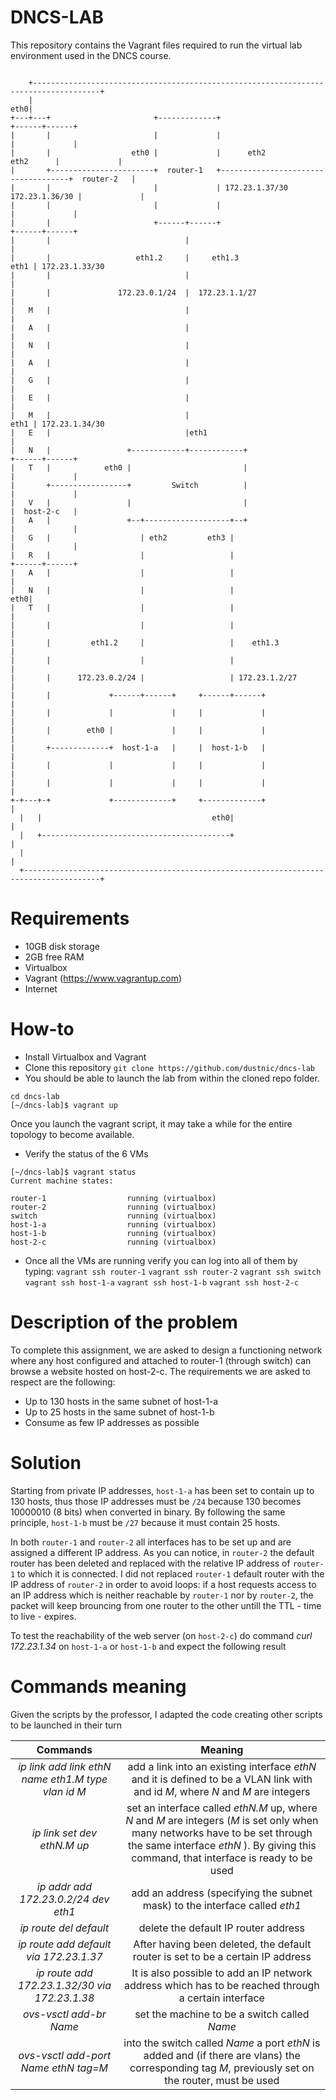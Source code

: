 # DNCS-LAB

This repository contains the Vagrant files required to run the virtual lab environment used in the DNCS course.
```

    +-------------------------------------------------------------------------------------+
    |                                                                                 eth0|
+---+---+                       +-------------+                                    +------+------+
|       |                       |             |                                    |             |
|       |                  eth0 |             |      eth2                eth2      |             |
|       +-----------------------+  router-1   +------------------------------------+  router-2   |
|       |                       |             | 172.23.1.37/30      172.23.1.36/30 |             |
|       |                       |             |                                    |             |
|       |                       +------+------+                                    +------+------+
|       |                              |                                                  |
|       |                   eth1.2     |     eth1.3                                  eth1 | 172.23.1.33/30
|       |                              |                                                  |
|       |               172.23.0.1/24  |  172.23.1.1/27                                   |
|   M   |                              |                                                  |
|   A   |                              |                                                  |
|   N   |                              |                                                  |
|   A   |                              |                                                  |
|   G   |                              |                                                  |
|   E   |                              |                                                  |
|   M   |                              |                                             eth1 | 172.23.1.34/30
|   E   |                              |eth1                                              |
|   N   |                 +------------+------------+                              +------+------+
|   T   |            eth0 |                         |                              |             |
|       +-----------------+         Switch          |                              |             |
|   V   |                 |                         |                              |  host-2-c   |
|   A   |                 +--+-------------------+--+                              |             |
|   G   |                    | eth2         eth3 |                                 |             |
|   R   |                    |                   |                                 +------+------+
|   A   |                    |                   |                                        |
|   N   |                    |                   |                                    eth0|
|   T   |                    |                   |                                        |
|       |                    |                   |                                        |
|       |         eth1.2     |                   |    eth1.3                              |
|       |                    |                   |                                        |
|       |      172.23.0.2/24 |                   | 172.23.1.2/27                          |
|       |             +------+------+     +------+------+                                 |
|       |             |             |     |             |                                 |
|       |        eth0 |             |     |             |                                 |
|       +-------------+  host-1-a   |     |  host-1-b   |                                 |
|       |             |             |     |             |                                 |
|       |             |             |     |             |                                 |
+-+---+-+             +-------------+     +-------------+                                 |
  |   |                                      eth0|                                        |
  |   +------------------------------------------+                                        |
  |                                                                                       |
  +---------------------------------------------------------------------------------------+

```

# Requirements
 - 10GB disk storage
 - 2GB free RAM
 - Virtualbox
 - Vagrant (https://www.vagrantup.com)
 - Internet

# How-to
 - Install Virtualbox and Vagrant
 - Clone this repository
`git clone https://github.com/dustnic/dncs-lab`
 - You should be able to launch the lab from within the cloned repo folder.
```
cd dncs-lab
[~/dncs-lab]$ vagrant up
```
Once you launch the vagrant script, it may take a while for the entire topology to become available.
 - Verify the status of the 6 VMs
```
[~/dncs-lab]$ vagrant status
Current machine states:

router-1                  running (virtualbox)
router-2                  running (virtualbox)
switch                    running (virtualbox)
host-1-a                  running (virtualbox)
host-1-b                  running (virtualbox)
host-2-c                  running (virtualbox)
```
- Once all the VMs are running verify you can log into all of them by typing:
`vagrant ssh router-1`
`vagrant ssh router-2`
`vagrant ssh switch`
`vagrant ssh host-1-a`
`vagrant ssh host-1-b`
`vagrant ssh host-2-c`

# Description of the problem
To complete this assignment, we are asked to design a functioning network where any host configured and attached to router-1 (through switch) can browse a website hosted on host-2-c.
The requirements we are asked to respect are the following:
 - Up to 130 hosts in the same subnet of host-1-a
 - Up to 25 hosts in the same subnet of host-1-b
 - Consume as few IP addresses as possible

# Solution
Starting from private IP addresses, `host-1-a` has been set to contain up to 130 hosts, thus those IP addresses must be `/24` because 130 becomes 10000010 (8 bits) when converted in binary.
By following the same principle, `host-1-b` must be `/27` because it must contain 25 hosts.

In both `router-1` and `router-2` all interfaces has to be set up and are assigned a different IP address.
As you can notice, in `router-2` the default router has been deleted and replaced with the relative IP address of `router-1` to which it is connected.
I did not replaced `router-1` default router with the IP address of `router-2` in order to avoid loops: if a host requests access to an IP address which is neither reachable by `router-1` nor by `router-2`, the packet will keep brouncing from one router to the other untill the TTL - time to live - expires.

To test the reachability of the web server (on `host-2-c`) do command *curl 172.23.1.34* on `host-1-a` or `host-1-b` and expect the following result

# Commands meaning

Given the scripts by the professor, I adapted the code creating other scripts to be launched in their turn

| Commands                                           | Meaning                                                                                                                                                                                                                |
|:--------------------------------------------------:|:----------------------------------------------------------------------------------------------------------------------------------------------------------------------------------------------------------------------:|
| *ip link add link ethN name eth1.M type vlan id M* | add a link into an existing interface _ethN_ and it is defined to be a VLAN link with and id _M_, where _N_ and _M_ are integers
| *ip link set dev ethN.M up*                        | set an interface called _ethN.M_ up, where _N_ and _M_ are integers (_M_ is set only when many networks have to be set through the same interface _ethN_ ). By giving this command, that interface is ready to be used |
| *ip addr add 172.23.0.2/24 dev eth1*               | add an address (specifying the subnet mask) to the interface called _eth1_                                                                                                                                             |
| *ip route del default*                             | delete the default IP router address                                                                                                                                                                                   |
| *ip route add default via 172.23.1.37*             | After having been deleted, the default router is set to be a certain IP address                                                                                                                                        |
| *ip route add 172.23.1.32/30 via 172.23.1.38*      | It is also possible to add an IP network address which has to be reached through a certain interface                                                                                                                   |
| *ovs-vsctl add-br Name*                            | set the machine to be a switch called _Name_                                                                                                                                                                           |
| *ovs-vsctl add-port Name ethN tag=M*               | into the switch called _Name_ a port _ethN_ is added and (if there are vlans) the corresponding tag _M_, previously set on the router, must be used                                                                    |






